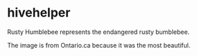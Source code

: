 # hivehelper
Rusty Humblebee represents the endangered rusty bumblebee.

The image is from Ontario.ca because it was the most beautiful. 
